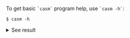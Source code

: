 To get basic `` `casm` `` program help, use `` `casm -h` ``:
```
$ casm -h
```
<details><summary markdown="span">See result</summary>

```
$ casm -h
usage: casm [-h] [--desc] [--version] [--path PATH] [<command>] ...

CASM: First-principles based statistical mechanics

positional arguments:
  <command>    CASM command to execute
  ...          CASM command arguments

optional arguments:
  -h, --help   show this help message and exit
  --desc       Print command list
  --version    Print casm version
  --path PATH  Path to project. Default uses project containing current
               working directory.
```
</details>
<br>
